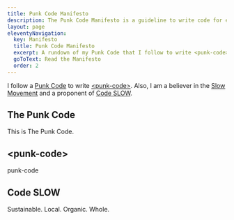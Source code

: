 ```yaml
---
title: Punk Code Manifesto
description: The Punk Code Manifesto is a guideline to write code for ethical and sustainable web development. This includes the concept Code SLOW, trying to follow the Slow Movement but for coding.
layout: page
eleventyNavigation:
  key: Manifesto
  title: Punk Code Manifesto
  excerpt: A rundown of my Punk Code that I follow to write <punk-code>.
  goToText: Read the Manifesto
  order: 2
---
```

I follow a [Punk Code](#thepunkcode) to write [&lt;punk-code&gt;](#punk-code). Also, I am a believer in the [Slow Movement](https://www.slowmovement.com/) and a proponent of [Code SLOW](#codeSLOW).

<article id="thepunkcode">
  <h2>The Punk Code</h2>
  This is The Punk Code.
</article>
<article id="punk-code">
  <h2>&lt;punk-code&gt;</h2>
  punk-code
</article>
<article id="codeSLOW">
  <h2>Code SLOW</h2>
  Sustainable. Local. Organic. Whole.
</article>